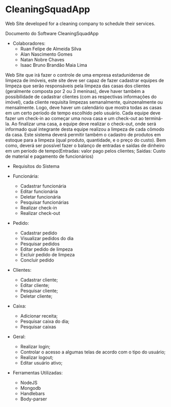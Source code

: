 # CleaningSquadApp
Web Site developed for a cleaning company to schedule their services.

Documento do Software CleaningSquadApp

- Colaboradores:
  - Ruan Felipe de Almeida Silva
  - Alan Nascimento Gomes
  - Natan Nobre Chaves
  - Isaac Bruno Brandão Maia Lima

Web Site que irá fazer o controle de uma empresa estadunidense de limpeza de imóveis, este site deve ser capaz de fazer cadastrar equipes de limpeza que serão responsáveis pela limpeza das casas dos clientes (geralmente composta por 2 ou 3 meninas), deve haver também a possibilidade de cadastrar clientes (com as respectivas informações do imóvel), cada cliente requisita limpezas semanalmente, quinzenalmente ou mensalmente. Logo, deve haver um calendário que mostra todas as casas em um certo período de tempo escolhido pelo usuário. Cada equipe deve fazer um check-in ao começar uma nova casa e um check-out ao terminá-la. Ao finalizar uma casa, a equipe deve realizar o check-out, onde será informado qual integrante desta equipe realizou a limpeza de cada cômodo da casa. Este sistema deverá permitir também o cadastro de produtos em estoque para a limpeza (qual produto, quantidade, e o preço do custo). Bem como, deverá ser possível fazer o balanço de entradas e saídas de dinheiro em um período de tempo(Entradas: valor pago pelos clientes; Saídas: Custo de material e pagamento de funcionários)

- Requisitos do Sistema

- Funcionária:
  - Cadastrar funcionária
  - Editar funcionária
  - Deletar funcionária
  - Pesquisar funcionárias
  - Realizar check-in
  - Realizar check-out
- Pedido:
  - Cadastrar pedido
  - Visualizar pedidos do dia
  - Pesquisar pedidos
  - Editar pedido de limpeza
  - Excluir pedido de limpeza
  - Concluir pedido
- Clientes:
  - Cadastrar cliente;
  - Editar cliente;
  - Pesquisar cliente;
  - Deletar cliente;
- Caixa:
  - Adicionar receita;
  - Pesquisar caixa do dia;
  - Pesquisar caixas
- Geral:
  - Realizar login;
  - Controlar o acesso a algumas telas de acordo com o tipo do usuário;
  - Realizar logout;
  - Editar usuário ativo;

- Ferramentas Utilizadas:
  - NodeJS
  - Mongodb
  - Handlebars
  - Body-parser
